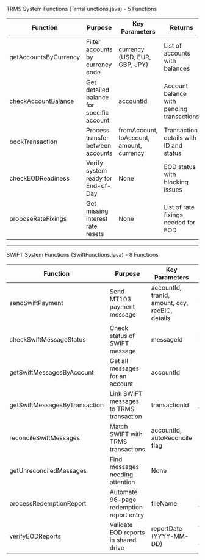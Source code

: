 TRMS System Functions (TrmsFunctions.java) - 5 Functions

| Function              | Purpose                                   | Key Parameters                           | Returns                                   |
|-----------------------|-------------------------------------------|------------------------------------------|-------------------------------------------|
| getAccountsByCurrency | Filter accounts by currency code          | currency (USD, EUR, GBP, JPY)            | List of accounts with balances            |
| checkAccountBalance   | Get detailed balance for specific account | accountId                                | Account balance with pending transactions |
| bookTransaction       | Process transfer between accounts         | fromAccount, toAccount, amount, currency | Transaction details with ID and status    |
| checkEODReadiness     | Verify system ready for End-of-Day        | None                                     | EOD status with blocking issues           |
| proposeRateFixings    | Get missing interest rate resets          | None                                     | List of rate fixings needed for EOD       |

---
SWIFT System Functions (SwiftFunctions.java) - 8 Functions

| Function                      | Purpose                                  | Key Parameters                                  | Returns                                            |
|-------------------------------|------------------------------------------|-------------------------------------------------|----------------------------------------------------|
| sendSwiftPayment              | Send MT103 payment message               | accountId, tranId, amount, ccy, recBIC, details | SWIFT message with ID and status                   |
| checkSwiftMessageStatus       | Check status of SWIFT message            | messageId                                       | Status: PENDING, SENT, CONFIRMED, RECONCILED, etc. |
| getSwiftMessagesByAccount     | Get all messages for an account          | accountId                                       | List of SWIFT messages (MT103, MT202)              |
| getSwiftMessagesByTransaction | Link SWIFT messages to TRMS transaction  | transactionId                                   | SWIFT messages for that transaction.               |
| reconcileSwiftMessages        | Match SWIFT with TRMS transactions       | accountId, autoReconcile flag                   | Reconciliation summary (matched/unmatched)         |
| getUnreconciledMessages       | Find messages needing attention          | None                                            | Unreconciled SWIFT messages                        |
| processRedemptionReport       | Automate 96-page redemption report entry | fileName                                        | Summary: count, failed, total amount.              |
| verifyEODReports              | Validate EOD reports in shared drive     | reportDate (YYYY-MM-DD)                         | Verification result (passed/failed checks)         |
